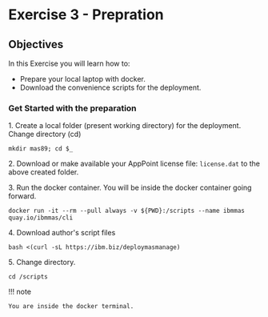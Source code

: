 # Exercise 3 - Prepration

## Objectives

In this Exercise you will learn how to:

* Prepare your local laptop with docker.
* Download the convenience scripts for the deployment.

### Get Started with the preparation

1\. Create a local folder (present working directory) for the deployment. Change directory (cd)

```shell
mkdir mas89; cd $_
```

2\. Download or make available your AppPoint license file: `license.dat` to the above created folder.

3\. Run the docker container. You will be inside the docker container going forward.

```shell
docker run -it --rm --pull always -v ${PWD}:/scripts --name ibmmas quay.io/ibmmas/cli
```

4\. Download author's script files

```shell
bash <(curl -sL https://ibm.biz/deploymasmanage)
```

5\. Change directory.

```shell
cd /scripts
```

!!! note

    You are inside the docker terminal. 
